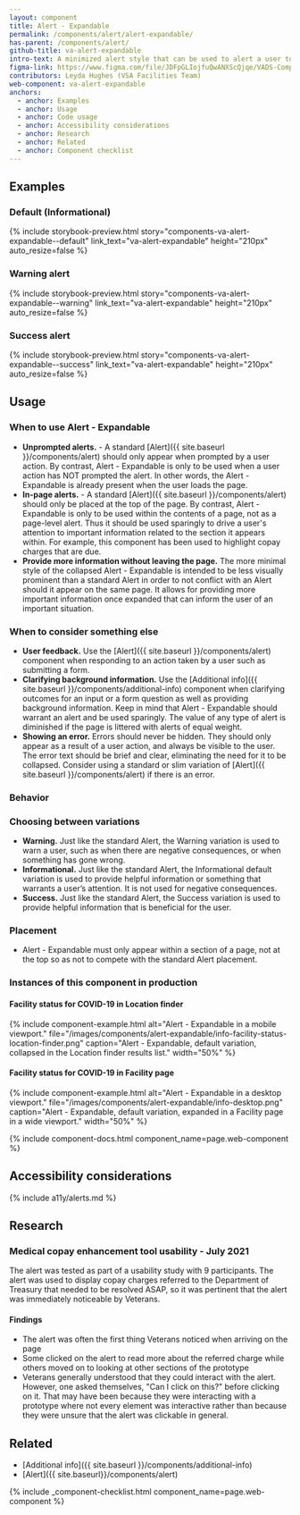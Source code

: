 ```yaml
---
layout: component
title: Alert - Expandable
permalink: /components/alert/alert-expandable/
has-parent: /components/alert/
github-title: va-alert-expandable
intro-text: A minimized alert style that can be used to alert a user to relevant information on the page that is not prompted by their own action. This component combines the Additional Info component with the Background-Color only Alert variation color schemes.
figma-link: https://www.figma.com/file/JDFpGLIojfuQwANXScQjqe/VADS-Component-Example-Library?type=design&node-id=35%3A146&mode=design&t=J32RmU6Fjbjuh9bD-1
contributors: Leyda Hughes (VSA Facilities Team)
web-component: va-alert-expandable
anchors:
  - anchor: Examples
  - anchor: Usage
  - anchor: Code usage
  - anchor: Accessibility considerations
  - anchor: Research
  - anchor: Related
  - anchor: Component checklist
---
```


## Examples

### Default (Informational)

{% include storybook-preview.html story="components-va-alert-expandable--default" link_text="va-alert-expandable" height="210px" auto_resize=false %}

### Warning alert

{% include storybook-preview.html story="components-va-alert-expandable--warning" link_text="va-alert-expandable" height="210px" auto_resize=false %}

### Success alert

{% include storybook-preview.html story="components-va-alert-expandable--success" link_text="va-alert-expandable" height="210px" auto_resize=false %}

## Usage

### When to use Alert - Expandable

* **Unprompted alerts.** - A standard [Alert]({{ site.baseurl }}/components/alert) should only appear when prompted by a user action. By contrast, Alert - Expandable is only to be used when a user action has NOT prompted the alert. In other words, the Alert - Expandable is already present when the user loads the page.
* **In-page alerts.** - A standard [Alert]({{ site.baseurl }}/components/alert) should only be placed at the top of the page. By contrast, Alert - Expandable is only to be used within the contents of a page, not as a page-level alert. Thus it should be used sparingly to drive a user's attention to important information related to the section it appears within. For example, this component has been used to highlight copay charges that are due.
* **Provide more information without leaving the page.** The more minimal style of the collapsed Alert - Expandable is intended to be less visually prominent than a standard Alert in order to not conflict with an Alert should it appear on the same page. It allows for providing more important information once expanded that can inform the user of an important situation.

### When to consider something else

* **User feedback.** Use the [Alert]({{ site.baseurl }}/components/alert) component when responding to an action taken by a user such as submitting a form.
* **Clarifying background information.** Use the [Additional info]({{ site.baseurl }}/components/additional-info) component when clarifying outcomes for an input or a form question as well as providing background information. Keep in mind that Alert - Expandable should warrant an alert and be used sparingly. The value of any type of alert is diminished if the page is littered with alerts of equal weight.
* **Showing an error.** Errors should never be hidden. They should only appear as a result of a user action, and always be visible to the user. The error text should be brief and clear, eliminating the need for it to be collapsed. Consider using a standard or slim variation of [Alert]({{ site.baseurl }}/components/alert) if there is an error.

### Behavior

### Choosing between variations

* **Warning.**  Just like the standard Alert, the Warning variation is used to warn a user, such as when there are negative consequences, or when something has gone wrong.
* **Informational.** Just like the standard Alert, the Informational default variation is used to provide helpful information or something that warrants a user’s attention. It is not used for negative consequences.
* **Success.** Just like the standard Alert, the Success variation is used to provide helpful information that is beneficial for the user.

### Placement

* Alert - Expandable must only appear within a section of a page, not at the top so as not to compete with the standard Alert placement.

### Instances of this component in production

#### Facility status for COVID-19 in Location finder
{% include component-example.html alt="Alert - Expandable in a mobile viewport." file="/images/components/alert-expandable/info-facility-status-location-finder.png" caption="Alert - Expandable, default variation, collapsed in the Location finder results list." width="50%" %}

#### Facility status for COVID-19 in Facility page
{% include component-example.html alt="Alert - Expandable in a desktop viewport." file="/images/components/alert-expandable/info-desktop.png" caption="Alert - Expandable, default variation, expanded in a Facility page in a wide viewport." width="50%" %}


{% include component-docs.html component_name=page.web-component %}

## Accessibility considerations

{% include a11y/alerts.md %}

## Research

### Medical copay enhancement tool usability - July 2021

The alert was tested as part of a usability study with 9 participants. The alert was used to display copay charges referred to the Department of Treasury that needed to be resolved ASAP, so it was pertinent that the alert was immediately noticeable by Veterans.

#### Findings
- The alert was often the first thing Veterans noticed when arriving on the page
- Some clicked on the alert to read more about the referred charge while others moved on to looking at other sections of the prototype
- Veterans generally understood that they could interact with the alert. However, one asked themselves, "Can I click on this?" before clicking on it. That may have been because they were interacting with a prototype where not every element was interactive rather than because they were unsure that the alert was clickable in general.

## Related

* [Additional info]({{ site.baseurl }}/components/additional-info)
* [Alert]({{ site.baseurl}}/components/alert)

{% include _component-checklist.html component_name=page.web-component %}